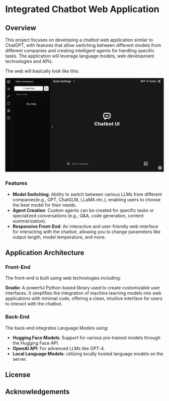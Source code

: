# Integrated Chatbot Web Application

## Overview

This project focuses on developing a chatbot web application similar to ChatGPT, with features that allow switching between different models from different companies and creating intelligent agents for handling specific tasks. The application will leverage language models, web development technologies and APIs.

The web will basically look like this:

![like this](readme/chatbot_example.png)

### Features
- **Model Switching**: Ability to switch between various LLMs from different companies(e.g., GPT,  ChatGLM, LLaMA etc.), enabling users to choose the best model for their needs.
- **Agent Creation**: Custom agents can be created for specific tasks or specialized conversations (e.g., Q&A, code generation, content summarization).
- **Responsive Front-End**: An interactive and user-friendly web interface for interacting with the chatbot, allowing you to change parameters like output length, model temperature, and more. 

## Application Architecture

### Front-End
The front-end is built using web technologies including:

**Gradio**: A powerful Python-based library used to create customizable user interfaces. It simplifies the integration of machine learning models into web applications with minimal code, offering a clean, intuitive interface for users to interact with the chatbot.

### Back-End
The back-end integrates Language Models using:
- **Hugging Face Models**: Support for various pre-trained models through the Hugging Face API.
- **OpenAI API**: For advanced LLMs like GPT-4.
- **Local Language Models**: utilizing locally hosted language models on the server.

## 


## License


## Acknowledgements
